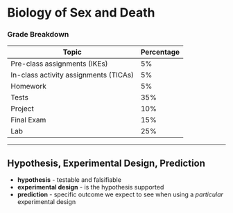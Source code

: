 # Biology of Sex and Death

### Grade Breakdown
Topic | Percentage
--- | ---
Pre-class assignments (IKEs) | 5%
In-class activity assignments (TICAs) | 5%
Homework | 5%
Tests | 35%
Project | 10%
Final Exam | 15%
Lab | 25%

---
## Hypothesis, Experimental Design, Prediction
- **hypothesis** - testable and falsifiable  
- **experimental design** - is the hypothesis supported
- **prediction** - specific outcome we expect to see when using a *particular* experimental design

